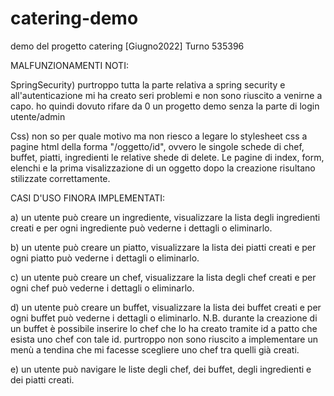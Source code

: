 # catering-demo
demo del progetto catering
[Giugno2022] Turno 535396

MALFUNZIONAMENTI NOTI: 

SpringSecurity) purtroppo tutta la parte relativa a spring security e all'autenticazione mi ha creato seri problemi e non sono riuscito a venirne a capo.
                ho quindi dovuto rifare da 0 un progetto demo senza la parte di login utente/admin
                
Css) non so per quale motivo ma non riesco a legare lo stylesheet css a pagine html della forma "/oggetto/id", ovvero le singole schede di chef, buffet, 
     piatti, ingredienti le relative shede di delete. Le pagine di index, form, elenchi e la prima visalizzazione di un oggetto dopo la creazione risultano
     stilizzate correttamente.
   
CASI D'USO FINORA IMPLEMENTATI: 

a) un utente può creare un ingrediente, visualizzare la lista degli ingredienti creati e per ogni ingrediente può vederne i dettagli o eliminarlo.

b) un utente può creare un piatto, visualizzare la lista dei piatti creati e per ogni piatto può vederne i dettagli o eliminarlo.

c) un utente può creare un chef, visualizzare la lista degli chef creati e per ogni chef può vederne i dettagli o eliminarlo.

d) un utente può creare un buffet, visualizzare la lista dei buffet creati e per ogni buffet può vederne i dettagli o eliminarlo.
   N.B. durante la creazione di un buffet è possibile inserire lo chef che lo ha creato tramite id a patto che esista uno chef con tale id. 
   purtroppo non sono riuscito a implementare un menù a tendina che mi facesse scegliere uno chef tra quelli già creati.

e) un utente può navigare le liste degli chef, dei buffet, degli ingredienti e dei piatti creati.
          
